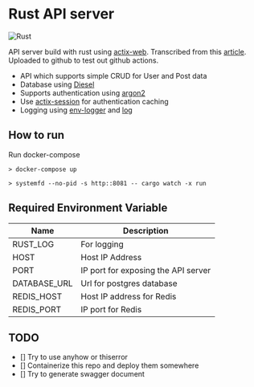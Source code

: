 # Rust API server

![Rust](https://github.com/HirotoShioi/rust-api-server/workflows/Rust/badge.svg)

API server build with rust using [actix-web](https://actix.rs/). Transcribed from this [article](https://cloudmaker.dev/how-to-create-a-rest-api-in-rust/).
Uploaded to github to test out github actions.

- API which supports simple CRUD for User and Post data
- Database using [Diesel](http://diesel.rs/)
- Supports authentication using [argon2](https://docs.sru-systems.com/rust-argon2/0.8.0/argon2/)
- Use [actix-session](https://docs.rs/actix-session/0.3.0/actix_session/) for authentication caching
- Logging using [env-logger](https://docs.rs/env_logger/0.7.1/env_logger/) and [log](https://docs.rs/log/0.4.8/log/)

## How to run

Run docker-compose

```terminal
> docker-compose up
```

```terminal
> systemfd --no-pid -s http::8081 -- cargo watch -x run
```

## Required Environment Variable

| Name          | Description |
|---            |--- |
| RUST_LOG      | For logging |
| HOST          | Host IP Address |
| PORT          | IP port for exposing the API server |
| DATABASE_URL  | Url for postgres database |
| REDIS_HOST    | Host IP address for Redis |
| REDIS_PORT    | IP port for Redis |


## TODO

- [] Try to use anyhow or thiserror
- [] Containerize this repo and deploy them somewhere
- [] Try to generate swagger document